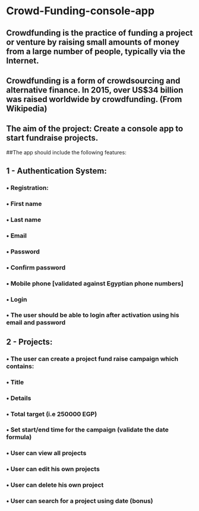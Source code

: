# Crowd-Funding-console-app
## Crowdfunding is the practice of funding a project or venture by raising small amounts of money from a large number of people, typically via the Internet.
## Crowdfunding is a form of crowdsourcing and alternative finance. In 2015, over US$34 billion was raised worldwide by crowdfunding. (From Wikipedia)
## The aim of the project: Create a console app to start fundraise projects.
##The app should include the following features:
## 1 - Authentication System:
### • Registration:
### • First name
### • Last name
### • Email
### • Password
### • Confirm password
### • Mobile phone [validated against Egyptian phone numbers]
### • Login
### • The user should be able to login after activation using his email and password
## 2 - Projects:
### • The user can create a project fund raise campaign which contains:
### • Title
### • Details
### • Total target (i.e 250000 EGP)
### • Set start/end time for the campaign (validate the date formula)
### • User can view all projects
### • User can edit his own projects
### • User can delete his own project
### • User can search for a project using date (bonus)



